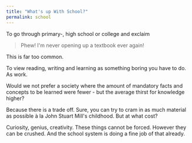 ```yaml
---
title: "What's up With School?"
permalink: school
---
```

To go through primary-, high school or college and exclaim

> Phew! I'm never opening up a textbook ever again!

This is far too common.

To view reading, writing and learning as something boring you have to do. As work.

Would we not prefer a society where the amount of mandatory facts and concepts to be learned were fewer - but the average thirst for knowledge higher?

Because there is a trade off. Sure, you can try to cram in as much material as possible à la John Stuart Mill's childhood. But at what cost?

Curiosity, genius, creativity. These things cannot be forced. However they can be crushed. And the school system is doing a fine job of that already.